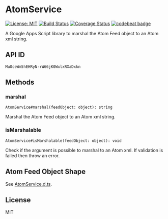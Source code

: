 # AtomService
[![License: MIT](https://img.shields.io/badge/License-MIT-yellow.svg)](https://opensource.org/licenses/MIT)
[![Build Status](https://travis-ci.org/kobanyan/AtomService.svg?branch=master)](https://travis-ci.org/kobanyan/AtomService)
[![Coverage Status](https://coveralls.io/repos/github/kobanyan/AtomService/badge.svg?branch=master)](https://coveralls.io/github/kobanyan/AtomService?branch=master)
[![codebeat badge](https://codebeat.co/badges/8b45e2ed-559a-46e0-ba37-ef4bec99dd36)](https://codebeat.co/projects/github-com-kobanyan-atomservice-master)



A Google Apps Script library to marshal the Atom Feed object to an Atom xml string.

## API ID

`MuOceWm5hEHRyN-rW66jK0WxlxRXaDxkn`

## Methods

### marshal

`AtomService#marshal(feedObject: object): string`

Marshal the Atom Feed object to an Atom xml string.

### isMarshalable

`AtomService#isMarshalable(feedObject: object): void`

Check if the argument is possible to marshal to an Atom xml.
If validation is failed then throw an error.

## Atom Feed Object Shape

See [AtomService.d.ts](./AtomService.d.ts).

## License

MIT
